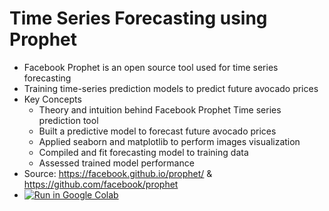 # Time Series Forecasting using Prophet
- Facebook Prophet is an open source tool used for time series forecasting
- Training time-series prediction models to predict future avocado prices
- Key Concepts
  - Theory and intuition behind Facebook Prophet Time series prediction tool
  - Built a predictive model to forecast future avocado prices
  - Applied seaborn and matplotlib to perform images visualization
  - Compiled and fit forecasting model to training data
  - Assessed trained model performance
- Source: https://facebook.github.io/prophet/ & https://github.com/facebook/prophet
- [![Run in Google Colab](https://img.shields.io/badge/Colab-Run_in_Google_Colab-blue?logo=Google&logoColor=FDBA18)](https://colab.research.google.com/drive/1c45MnEY-qof4wcnFv0ISkixqZnSFUjcA?usp=sharing)
